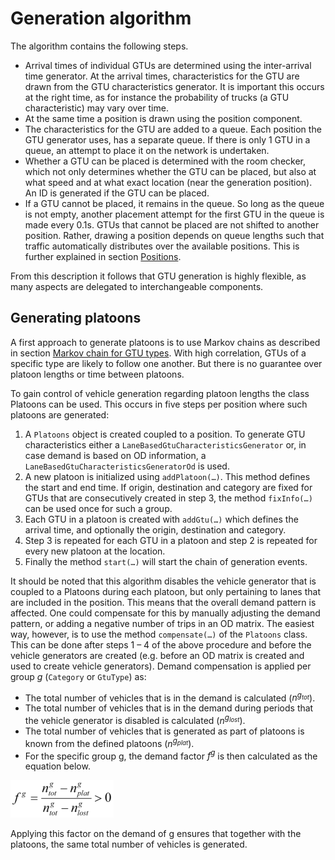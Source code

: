 # Generation algorithm

The algorithm contains the following steps.

* Arrival times of individual GTUs are determined using the inter-arrival time generator. At the arrival times, characteristics for the GTU are drawn from the GTU characteristics generator. It is important this occurs at the right time, as for instance the probability of trucks (a GTU characteristic) may vary over time.
* At the same time a position is drawn using the position component. 
* The characteristics for the GTU are added to a queue. Each position the GTU generator uses, has a separate queue. If there is only 1 GTU in a queue, an attempt to place it on the network is undertaken.
* Whether a GTU can be placed is determined with the room checker, which not only determines whether the GTU can be placed, but also at what speed and at what exact location (near the generation position). An ID is generated if the GTU can be placed.
* If a GTU cannot be placed, it remains in the queue. So long as the queue is not empty, another placement attempt for the first GTU in the queue is made every 0.1s. GTUs that cannot be placed are not shifted to another position. Rather, drawing a position depends on queue lengths such that traffic automatically distributes over the available positions. This is further explained in section [Positions](/traffic-demand-and-vehicle-generation/positions).

From this description it follows that GTU generation is highly flexible, as many aspects are delegated to interchangeable components.


## Generating platoons

A first approach to generate platoons is to use Markov chains as described in section [Markov chain for GTU types](/traffic-demand-and-vehicle-generation/traffic-from-an-origin-destination-matrix#markov-chain-for-gtu-types). With high correlation, GTUs of a specific type are likely to follow one another. But there is no guarantee over platoon lengths or time between platoons.

To gain control of vehicle generation regarding platoon lengths the class Platoons can be used. This occurs in five steps per position where such platoons are generated:

1.  A `Platoons` object is created coupled to a position. To generate GTU characteristics either a `LaneBasedGtuCharacteristicsGenerator` or, in case demand is based on OD information, a `LaneBasedGtuCharacteristicsGeneratorOd` is used.
2.  A new platoon is initialized using `addPlatoon(…)`. This method defines the start and end time. If origin, destination and category are fixed for GTUs that are consecutively created in step 3, the method `fixInfo(…)` can be used once for such a group. 
3.  Each GTU in a platoon is created with `addGtu(…)` which defines the arrival time, and optionally the origin, destination and category.
4.  Step 3 is repeated for each GTU in a platoon and step 2 is repeated for every new platoon at the location. 
5.  Finally the method `start(…)` will start the chain of generation events.

It should be noted that this algorithm disables the vehicle generator that is coupled to a Platoons during each platoon, but only pertaining to lanes that are included in the position. This means that the overall demand pattern is affected. One could compensate for this by manually adjusting the demand pattern, or adding a negative number of trips in an OD matrix. The easiest way, however, is to use the method `compensate(…)` of the `Platoons` class. This can be done after steps 1 – 4 of the above procedure and before the vehicle generators are created (e.g. before an OD matrix is created and used to create vehicle generators). Demand compensation is applied per group _g_ (`Category` or `GtuType`) as:

* The total number of vehicles that is in the demand is calculated (<i>n<sup>g<sub>tot</sub></sup></i>).
* The total number of vehicles that is in the demand during periods that the vehicle generator is disabled is calculated (<i>n<sup>g<sub>lost</sub></sup></i>).
* The total number of vehicles that is generated as part of platoons is known from the defined platoons (<i>n<sup>g<sub>plat</sub></sup></i>).
* For the specific group g, the demand factor <i>f<sup>g</sup></i> is then calculated as the equation below.

![](../images/OTS_formula_1.png)

Applying this factor on the demand of g ensures that together with the platoons, the same total number of vehicles is generated.
